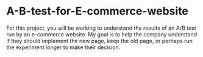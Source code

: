 # A-B-test-for-E-commerce-website
For this project, you will be working to understand the results of an A/B test run by an e-commerce website. My goal is to help the company understand if they should implement the new page, keep the old page, or perhaps run the experiment longer to make their decision.
